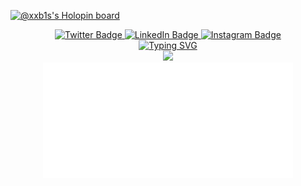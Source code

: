 [![@xxb1s's Holopin board](https://holopin.io/api/user/board?user=xxb1s)](https://holopin.io/@xxb1s)

<div id="batches" align="center">
  <a href="https://twitter.com/The_Brighton_" target="_blank">
    <img src="https://img.shields.io/badge/Twitter-1DA1F2?style=for-the-badge&logo=twitter&logoColor=white" alt="Twitter Badge" />
  </a>
    
  <a href="https://www.linkedin.com/in/carlos-brighton/" target="_blank">
    <img src="https://img.shields.io/badge/LinkedIn-0077b5?style=for-the-badge&logo=linkedin" alt="LinkedIn Badge" />
  </a>
  
  <a href="https://www.instagram.com/the_brighton/" target="_blank">
    <img src="https://img.shields.io/badge/Instagram-%23E4405F?style=for-the-badge&logo=instagram&logoColor=white" alt="Instagram Badge" />
  </a>
</div>

<div align="center">
  <a href="https://git.io/typing-svg"><img src="https://readme-typing-svg.demolab.com?font=Fira+Code&duration=2000&pause=100&color=F76813&center=true&vCenter=true&multiline=true&width=650&height=300&lines=%C2%BFC%C3%B3mo+es+que+se+usa+esto%3F;%C2%A1Ah+si!+Ya+me+acorde;%C2%A1Hola!+Me+llamo+Carlos+Brighton;Estudiante+de+Ingener%C3%ADa+en+Bi%C3%B3nica+%F0%9F%94%AC+por+las+ma%C3%B1anas;Web+Developer+%F0%9F%96%A5%EF%B8%8F+%26+Linux+Admin+%F0%9F%90%A7+por+las+noches;Aqu%C3%AD+guardo+algunos+proyectos;Tanto+de+la+Universidad+como+Personales;Sientete+libre+de+explorar+mis+repositorios;Saludos+%F0%9F%98%80;PD%3A+Si+quieres+mandarme+un+mensaje;En+la+parte+de+arriba+estan+mis+redes" alt="Typing SVG" /></a>
</div>

<div align="center">
  <img src="https://media.giphy.com/media/xUNda3WnFK0NLGT52E/giphy.gif" width="500" />
</div>

<div align="center">
  <img src="/github-metrics.svg" alt="Metrics" width="400" />
</div>
